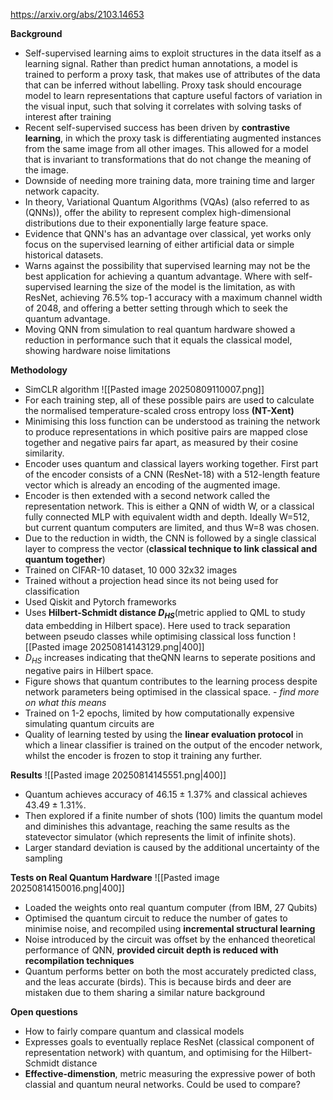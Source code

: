 
https://arxiv.org/abs/2103.14653

**Background**
- Self-supervised learning aims to exploit structures in the data itself as a learning signal. Rather than predict human annotations, a model is trained to perform a proxy task, that makes use of attributes of the data that can be inferred without labelling. Proxy task should encourage model to learn representations that capture useful factors of variation in the visual input, such that solving it correlates with solving tasks of interest after training
- Recent self-supervised success has been driven by **contrastive learning**, in which the proxy task is differentiating augmented instances from the same image from all other images. This allowed for a model that is invariant to transformations that do not change the meaning of the image.
- Downside of needing more training data, more training time and larger network capacity.
- In theory, Variational Quantum Algorithms (VQAs) (also referred to as (QNNs)), offer the ability to represent complex high-dimensional distributions due to their exponentially large feature space.
- Evidence that QNN's has an advantage over classical, yet works only focus on the supervised learning of either artificial data or simple historical datasets.
- Warns against the possibility that supervised learning may not be the best application for achieving a quantum advantage. Where with self-supervised learning the size of the model is the limitation, as with ResNet, achieving 76.5% top-1 accuracy with a maximum channel width of 2048, and offering a better setting through which to seek the quantum advantage.
- Moving QNN from simulation to real quantum hardware showed a reduction in performance such that it equals the classical model, showing hardware noise limitations

**Methodology**
- SimCLR algorithm
![[Pasted image 20250809110007.png]]
- For each training step, all of these possible pairs are used to calculate the normalised temperature-scaled cross entropy loss **(NT-Xent)**
- Minimising this loss function can be understood as training the network to produce representations in which positive pairs are mapped close together and negative pairs far apart, as measured by their cosine similarity.
- Encoder uses quantum and classical layers working together. First part of the encoder consists of a CNN (ResNet-18) with a 512-length feature vector which is already an encoding of the augmented image.
- Encoder is then extended with a second network called the representation network. This is either a QNN of width W, or a classical fully connected MLP with equivalent width and depth. Ideally W=512, but current quantum computers are limited, and thus W=8 was chosen.
- Due to the reduction in width, the CNN is followed by a single classical layer to compress the vector (**classical technique to link classical and quantum together**)
- Trained on CIFAR-10 dataset, 10 000 32x32 images
- Trained without a projection head since its not being used for classification
- Used Qiskit and Pytorch frameworks
- Uses **Hilbert-Schmidt distance $D_{HS}$**(metric applied to QML to study data embedding in Hilbert space). Here used to track separation between pseudo classes while optimising classical loss function
![[Pasted image 20250814143129.png|400]]
- $D_{HS}$ increases indicating that theQNN learns to seperate positions and negative pairs in Hilbert space.
- Figure shows that quantum contributes to the learning process despite network parameters being optimised in the classical space. - *find more on what this means*
- Trained on 1-2 epochs, limited by how computationally expensive simulating quantum circuits are
- Quality of learning tested by using the **linear evaluation protocol** in which a linear classifier is trained on the output of the encoder network, whilst the encoder is frozen to stop it training any further. 

**Results**
![[Pasted image 20250814145551.png|400]]
- Quantum achieves accuracy of $46.15 \pm 1.37$% and classical achieves $43.49 \pm 1.31$%.
- Then explored if a finite number of shots (100) limits the quantum model and diminishes this advantage, reaching the same results as the statevector simulator (which represents the limit of infinite shots).
- Larger standard deviation is caused by the additional uncertainty of the sampling


**Tests on Real Quantum Hardware**
![[Pasted image 20250814150016.png|400]]
- Loaded the weights onto real quantum computer (from IBM, 27 Qubits)
- Optimised the quantum circuit to reduce the number of gates to minimise noise, and recompiled using **incremental structural learning**
- Noise introduced by the circuit was offset by the enhanced theoretical performance of QNN, **provided circuit depth is reduced with recompilation techniques**
- Quantum performs better on both the most accurately predicted class, and the leas accurate (birds). This is because birds and deer are mistaken due to them sharing a similar nature background

**Open questions**
- How to fairly compare quantum and classical models
- Expresses goals to eventually replace ResNet (classical component of representation network) with quantum, and optimising for the Hilbert-Schmidt distance
- **Effective-dimenstion**, metric measuring the expressive power of both classial and quantum neural networks. Could be used to compare?


